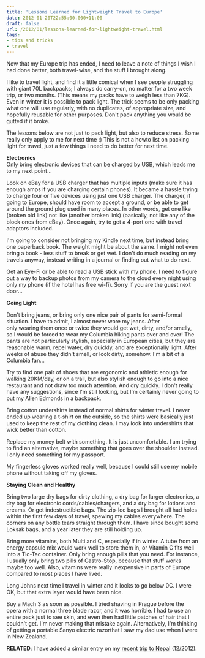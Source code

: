 ```yaml
---
title: 'Lessons Learned for Lightweight Travel to Europe'
date: 2012-01-20T22:55:00.000+11:00
draft: false
url: /2012/01/lessons-learned-for-lightweight-travel.html
tags: 
- tips and tricks
- travel
---
```


Now that my Europe trip has ended, I need to leave a note of things I wish I had done better, both travel-wise, and the stuff I brought along.  
  
I like to travel light, and find it a little comical when I see people struggling with giant 70L backpacks; I always do carry-on, no matter for a two week trip, or two months. (This means my packs have to weigh less than 7KG). Even in winter it is possible to pack light. The trick seems to be only packing what one will use regularly, with no duplicates, of appropriate size, and hopefully reusable for other purposes. Don't pack anything you would be gutted if it broke.  
  
The lessons below are not just to pack light, but also to reduce stress. Some really only apply to me for next time :) This is not a howto list on packing light for travel, just a few things I need to do better for next time.  
  
**Electronics**  
Only bring electronic devices that can be charged by USB, which leads me to my next point...  
  
Look on eBay for a USB charger that has multiple inputs (make sure it has enough amps if you are charging certain phones). It became a hassle trying to charge four or five devices using just one USB charger. The charger, if going to Europe, should have room to accept a ground, or be able to get around the ground plug used in many places. In other words, get one like (broken old link) not like (another broken link) (basically, not like any of the block ones from eBay). Once again, try to get a 4-port one with travel adaptors included.  
  
I'm going to consider not bringing my Kindle next time, but instead bring one paperback book. The weight might be about the same. I might not even bring a book - less stuff to break or get wet. I don't do much reading on my travels anyway, instead writing in a journal or finding out what to do next.  
  
Get an Eye-Fi or be able to read a USB stick with my phone. I need to figure out a way to backup photos from my camera to the cloud every night using only my phone (if the hotel has free wi-fi). Sorry if you are the guest next door...  
  
**Going Light**  
  
Don't bring jeans, or bring only one nice pair of pants for semi-formal situation. I have to admit, I almost never wore my jeans. After only wearing them once or twice they would get wet, dirty, and/or smelly, so I would be forced to wear my Columbia hiking pants over and over! The pants are not particularly stylish, especially in European cities, but they are reasonable warm, repel water, dry quickly, and are exceptionally light. After weeks of abuse they didn't smell, or look dirty, somehow. I'm a bit of a Columbia fan...  
  
Try to find one pair of shoes that are ergonomic and athletic enough for walking 20KM/day, or on a trail, but also stylish enough to go into a nice restaurant and not draw too much attention. And dry quickly. I don't really have any suggestions, since I'm still looking, but I'm certainly never going to put my Allen Edmonds in a backpack.
  
Bring cotton undershirts instead of normal shirts for winter travel. I never ended up wearing a t-shirt on the outside, so the shirts were basically just used to keep the rest of my clothing clean. I may look into undershirts that wick better than cotton.  
  
Replace my money belt with something. It is just uncomfortable. I am trying to find an alternative, maybe something that goes over the shoulder instead. I only need something for my passport.  
  
My fingerless gloves worked really well, because I could still use my mobile phone without taking off my gloves.  
  
**Staying Clean and Healthy**  
  
Bring two large dry bags for dirty clothing, a dry bag for larger electronics, a dry bag for electronic cords/cables/chargers, and a dry bag for lotions and creams. Or get indestructible bags. The zip-loc bags I brought all had holes within the first few days of travel, spewing my cables everywhere. The corners on any bottle tears straight through them. I have since bought some Loksak bags, and a year later they are still holding up.  
  
Bring more vitamins, both Multi and C, especially if in winter. A tube from an energy capsule mix would work well to store them in, or Vitamin C fits well into a Tic-Tac container. Only bring enough pills that you need. For instance, I usually only bring two pills of Gastro-Stop, because that stuff works maybe too well. Also, vitamins were really inexpensive in parts of Europe compared to most places I have lived.  
  
Long Johns next time I travel in winter and it looks to go below 0C. I were OK, but that extra layer would have been nice.  
  
Buy a Mach 3 as soon as possible. I tried shaving in Prague before the opera with a normal three blade razor, and it was horrible. I had to use an entire pack just to see skin, and even then had little patches of hair that I couldn't get. I'm never making that mistake again. Alternatively, I'm thinking of getting a portable Sanyo electric razorthat I saw my dad use when I were in New Zealand.  
  
**RELATED**: I have added a similar entry on my [recent trip to Nepal](http://www.kelvinism.com/2013/01/lessons-learned-from-kathmandu.html) (12/2012).